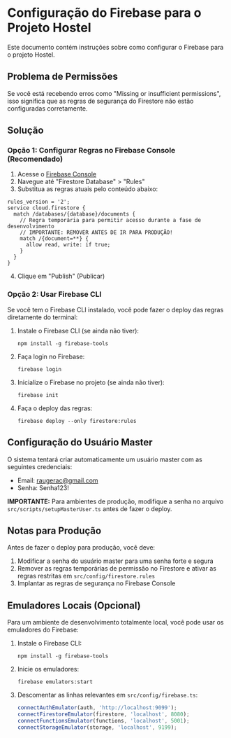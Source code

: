 # Configuração do Firebase para o Projeto Hostel

Este documento contém instruções sobre como configurar o Firebase para o projeto Hostel.

## Problema de Permissões

Se você está recebendo erros como "Missing or insufficient permissions", isso significa que as regras de segurança do Firestore não estão configuradas corretamente.

## Solução

### Opção 1: Configurar Regras no Firebase Console (Recomendado)

1. Acesse o [Firebase Console](https://console.firebase.google.com/project/hostel-538d2/firestore/rules)
2. Navegue até "Firestore Database" > "Rules"
3. Substitua as regras atuais pelo conteúdo abaixo:

```
rules_version = '2';
service cloud.firestore {
  match /databases/{database}/documents {
    // Regra temporária para permitir acesso durante a fase de desenvolvimento
    // IMPORTANTE: REMOVER ANTES DE IR PARA PRODUÇÃO!
    match /{document=**} {
      allow read, write: if true;
    }
  }
}
```

4. Clique em "Publish" (Publicar)

### Opção 2: Usar Firebase CLI

Se você tem o Firebase CLI instalado, você pode fazer o deploy das regras diretamente do terminal:

1. Instale o Firebase CLI (se ainda não tiver):
   ```
   npm install -g firebase-tools
   ```

2. Faça login no Firebase:
   ```
   firebase login
   ```

3. Inicialize o Firebase no projeto (se ainda não tiver):
   ```
   firebase init
   ```

4. Faça o deploy das regras:
   ```
   firebase deploy --only firestore:rules
   ```

## Configuração do Usuário Master

O sistema tentará criar automaticamente um usuário master com as seguintes credenciais:

- Email: raugerac@gmail.com
- Senha: Senha123!

**IMPORTANTE:** Para ambientes de produção, modifique a senha no arquivo `src/scripts/setupMasterUser.ts` antes de fazer o deploy.

## Notas para Produção

Antes de fazer o deploy para produção, você deve:

1. Modificar a senha do usuário master para uma senha forte e segura
2. Remover as regras temporárias de permissão no Firestore e ativar as regras restritas em `src/config/firestore.rules`
3. Implantar as regras de segurança no Firebase Console

## Emuladores Locais (Opcional)

Para um ambiente de desenvolvimento totalmente local, você pode usar os emuladores do Firebase:

1. Instale o Firebase CLI:
   ```
   npm install -g firebase-tools
   ```

2. Inicie os emuladores:
   ```
   firebase emulators:start
   ```

3. Descomentar as linhas relevantes em `src/config/firebase.ts`:
   ```javascript
   connectAuthEmulator(auth, 'http://localhost:9099');
   connectFirestoreEmulator(firestore, 'localhost', 8080);
   connectFunctionsEmulator(functions, 'localhost', 5001);
   connectStorageEmulator(storage, 'localhost', 9199);
   ``` 